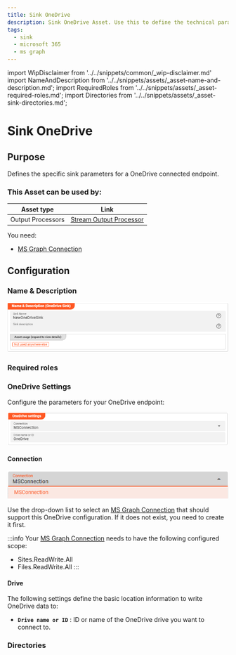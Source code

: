 ```yaml
---
title: Sink OneDrive
description: Sink OneDrive Asset. Use this to define the technical parameters for a OneDrive endpoint.
tags:
  - sink
  - microsoft 365
  - ms graph
---
```


import WipDisclaimer from '../../snippets/common/_wip-disclaimer.md'
import NameAndDescription from '../../snippets/assets/_asset-name-and-description.md';
import RequiredRoles from '../../snippets/assets/_asset-required-roles.md';
import Directories from '../../snippets/assets/_asset-sink-directories.md';

# Sink OneDrive

## Purpose

Defines the specific sink parameters for a OneDrive connected endpoint.

### This Asset can be used by:

| Asset type        | Link                                                                |
|-------------------|---------------------------------------------------------------------|
| Output Processors | [Stream Output Processor](../processors-output/asset-output-stream) |

You need:

* [MS Graph Connection](../connections/asset-connection-msgraph)

## Configuration

### Name & Description

![Name & Description (OneDrive Sink Asset)](./.asset-sink-onedrive_images/1714725836572.png "Name & Description (OneDrive Sink Asset)")

<NameAndDescription></NameAndDescription>

### Required roles

<RequiredRoles></RequiredRoles>

### OneDrive Settings

Configure the parameters for your OneDrive endpoint:

![Setting (OneDrive Sink)](./.asset-sink-onedrive_images/1714725969902.png "Setting (OneDrive Sink)")

#### Connection

![MSGraph Connection drop-down list](./.asset-sink-sharepoint_images/1714668065803.png "MSGraph Connection drop-down list")

Use the drop-down list to select an [MS Graph Connection](../connections/asset-connection-msgraph) that should
support this OneDrive configuration. If it does not exist, you need to create it first.

:::info
Your [MS Graph Connection](../connections/asset-connection-msgraph) needs to have the following configured scope:

* Sites.ReadWrite.All
* Files.ReadWrite.All
  :::

#### Drive

The following settings define the basic location information to write OneDrive data to:

* **`Drive name or ID`** : ID or name of the OneDrive drive you want to connect to.

### Directories

<Directories></Directories>
---

<WipDisclaimer></WipDisclaimer>
